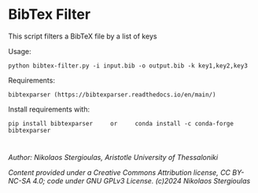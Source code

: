 # BibTex Filter

This script filters a BibTeX file by a list of keys

Usage: 

    python bibtex-filter.py -i input.bib -o output.bib -k key1,key2,key3

Requirements: 

    bibtexparser (https://bibtexparser.readthedocs.io/en/main/)
    
Install requirements with: 

    pip install bibtexparser     or     conda install -c conda-forge bibtexparser

# # 

*Author: Nikolaos Stergioulas, Aristotle University of Thessaloniki*

*Content provided under a Creative Commons Attribution license, CC BY-NC-SA 4.0; code under GNU GPLv3 License. (c)2024 Nikolaos Stergioulas*

